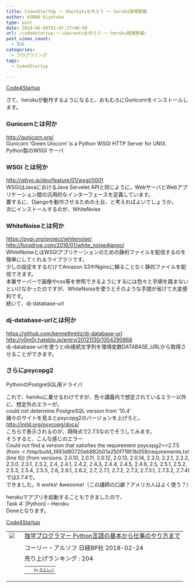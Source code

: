 ```yaml
---
title: Code4StartUp ～ UberEatsを作ろう ～ heroku環境整備
author: KONNO Kiyotaka
type: post
date: 2018-06-08T01:47:27+00:00
url: /code4startup-～-ubereatsを作ろう-～-heroku環境整備/
post_views_count:
  - 926
categories:
  - プログラミング
tags:
  - Code4Startup

---
```

<a href="https://code4startup.com/?ref=kiyotakakonno" target="_blank" rel="noopener">Code4Startup</a>

さて、herokuが動作するようになると、おもむろにGunicornをインストールします。

### Gunicornとは何か

<a href="http://gunicorn.org/" target="_blank" rel="noopener">http://gunicorn.org/</a>  
Gunicorn &#8216;Green Unicorn&#8217; is a Python WSGI HTTP Server for UNIX.  
Python製のWSGI サーバ

### WSGI とは何か

<a href="http://gihyo.jp/dev/feature/01/wsgi/0001" target="_blank" rel="noopener">http://gihyo.jp/dev/feature/01/wsgi/0001</a>  
WSGIはJavaにおけるJava Servelet APIと同じように，WebサーバとWebアプリケーション間の汎用的なインターフェースを定義しています。  
要するに、Djangoを動作させるための土台、と考えればよいでしょうか。  
次にインストールするのが、WhiteNoise

### WhiteNoiseとは何か

<a href="https://pypi.org/project/whitenoise/" target="_blank" rel="noopener">https://pypi.org/project/whitenoise/</a>  
<a href="http://furodrive.com/2016/01/white_noisedjango/" target="_blank" rel="noopener">http://furodrive.com/2016/01/white_noisedjango/</a>  
WhiteNoiseとはWSGIアプリケーションのための静的ファイルを配信するのを簡単にしてくれるライブラリです。  
少しの設定をするだけでAmazon S3やNginxに頼ることなく静的ファイルを配信できます。  
本番サーバーで画像やcss等を参照できるようにするには色々と手順を踏まないといけなかったのですが、WhiteNoiseを使うとそのような手間が省けて大変便利です。  
続いて、dj-database-url

### dj-database-urlとは何か

<a href="https://github.com/kennethreitz/dj-database-url" target="_blank" rel="noopener">https://github.com/kennethreitz/dj-database-url</a>  
<a href="http://y0m0r.hateblo.jp/entry/20121130/1354290868" target="_blank" rel="noopener">http://y0m0r.hateblo.jp/entry/20121130/1354290868</a>  
dj-database-urlを使うとdb接続文字列を環境変数DATABASE_URLから取得させることができます。

### さらにpsycopg2

PythonのPostgreSQL用ドライバ

これで、herokuに乗せるわけですが、色々講義内で想定されているエラー以外に、想定外のエラーが。  
could not determine PostgreSQL version from &#8216;10.4&#8217;  
諸々のサイトを見るとpsycopg2のバージョンを上げろと。  
<a href="http://initd.org/psycopg/docs/" target="_blank" rel="noopener">http://initd.org/psycopg/docs/</a>  
こちらで表示されるのが、現時点で2.7.5なのでそうしてみます。  
そうすると、こんな感じのエラー  
Could not find a version that satisfies the requirement psycopg2==2.7.5 (from -r /tmp/build_f493d80720eb882b01a250f718f3b058/requirements.txt (line 6)) (from versions: 2.0.10, 2.0.11, 2.0.12, 2.0.13, 2.0.14, 2.2.0, 2.2.1, 2.2.2, 2.3.0, 2.3.1, 2.3.2, 2.4, 2.4.1, 2.4.2, 2.4.3, 2.4.4, 2.4.5, 2.4.6, 2.5, 2.5.1, 2.5.2, 2.5.3, 2.5.4, 2.5.5, 2.6, 2.6.1, 2.6.2, 2.7, 2.7.1, 2.7.2, 2.7.3, 2.7.3.1, 2.7.3.2, 2.7.4)  
では2.7.4で。  
できました。It works! Awesome!（この講師の口癖？アメリカ人はよく使う？）

herokuでアプリを起動することもできましたので、  
Task 4: [Python] &#8211; Heroku  
Doneとなります。

<a href="https://code4startup.com/?ref=kiyotakakonno" target="_blank" rel="noopener">Code4Startup</a>

<table style="border: currentcolor;" border="0" cellpadding="5">
  <tr>
    <td style="border: currentcolor;" valign="top">
      <a href="https://www.amazon.co.jp/exec/obidos/ASIN/4822292274/jqinglong-22/" target="_blank" rel="noopener"><img style="margin-right: 10px;" src="https://i0.wp.com/images-fe.ssl-images-amazon.com/images/I/51%2BScGc8DAL._SL160_.jpg?ssl=1" border="0" data-recalc-dims="1" /></a>
    </td>
    <td style="border: currentcolor; text-align: left;" valign="top">
      <div class="kaerebalink-name" style="line-height: 120%; margin-bottom: 10px;">
        <a href="https://www.amazon.co.jp/exec/obidos/ASIN/4822292274/jqinglong-22/" target="_blank" rel="noopener">独学プログラマー Python言語の基本から仕事のやり方まで</a>
      </div>
      <div class="kaerebalink-detail" style="margin-bottom: 5px;">
        コーリー・アルソフ 日経BP社 2018-02-24
      </div>
      <div class="kaerebalink-salesranking" style="margin-bottom: 5px;">
        売り上げランキング : 204
      </div>
      <table style="border: currentcolor; margin-top: 10px;">
        <tr>
          <td style="border: currentcolor; text-align: left;">
          </td>
          <td style="border: currentcolor; padding-left: 10px; font-size: x-small; vertical-align: bottom;">
            by <a href="https://kaereba.com" target="_blank" rel="nofollow noopener">カエレバ</a>
          </td>
        </tr>
      </table>
    </td>
  </tr>
</table>
